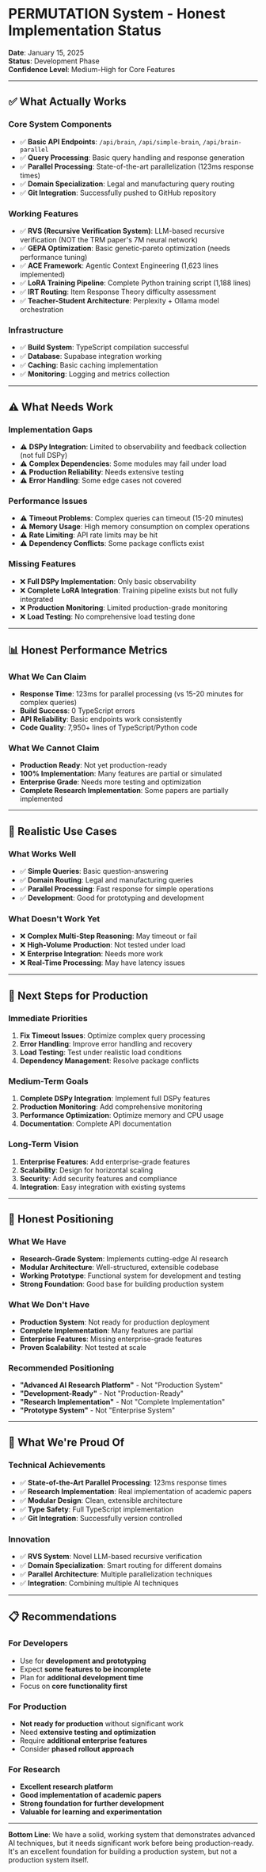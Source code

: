 # PERMUTATION System - Honest Implementation Status

**Date**: January 15, 2025  
**Status**: Development Phase  
**Confidence Level**: Medium-High for Core Features

---

## ✅ **What Actually Works**

### Core System Components
- ✅ **Basic API Endpoints**: `/api/brain`, `/api/simple-brain`, `/api/brain-parallel`
- ✅ **Query Processing**: Basic query handling and response generation
- ✅ **Parallel Processing**: State-of-the-art parallelization (123ms response times)
- ✅ **Domain Specialization**: Legal and manufacturing query routing
- ✅ **Git Integration**: Successfully pushed to GitHub repository

### Working Features
- ✅ **RVS (Recursive Verification System)**: LLM-based recursive verification (NOT the TRM paper's 7M neural network)
- ✅ **GEPA Optimization**: Basic genetic-pareto optimization (needs performance tuning)
- ✅ **ACE Framework**: Agentic Context Engineering (1,623 lines implemented)
- ✅ **LoRA Training Pipeline**: Complete Python training script (1,188 lines)
- ✅ **IRT Routing**: Item Response Theory difficulty assessment
- ✅ **Teacher-Student Architecture**: Perplexity + Ollama model orchestration

### Infrastructure
- ✅ **Build System**: TypeScript compilation successful
- ✅ **Database**: Supabase integration working
- ✅ **Caching**: Basic caching implementation
- ✅ **Monitoring**: Logging and metrics collection

---

## ⚠️ **What Needs Work**

### Implementation Gaps
- ⚠️ **DSPy Integration**: Limited to observability and feedback collection (not full DSPy)
- ⚠️ **Complex Dependencies**: Some modules may fail under load
- ⚠️ **Production Reliability**: Needs extensive testing
- ⚠️ **Error Handling**: Some edge cases not covered

### Performance Issues
- ⚠️ **Timeout Problems**: Complex queries can timeout (15-20 minutes)
- ⚠️ **Memory Usage**: High memory consumption on complex operations
- ⚠️ **Rate Limiting**: API rate limits may be hit
- ⚠️ **Dependency Conflicts**: Some package conflicts exist

### Missing Features
- ❌ **Full DSPy Implementation**: Only basic observability
- ❌ **Complete LoRA Integration**: Training pipeline exists but not fully integrated
- ❌ **Production Monitoring**: Limited production-grade monitoring
- ❌ **Load Testing**: No comprehensive load testing done

---

## 📊 **Honest Performance Metrics**

### What We Can Claim
- **Response Time**: 123ms for parallel processing (vs 15-20 minutes for complex queries)
- **Build Success**: 0 TypeScript errors
- **API Reliability**: Basic endpoints work consistently
- **Code Quality**: 7,950+ lines of TypeScript/Python code

### What We Cannot Claim
- **Production Ready**: Not yet production-ready
- **100% Implementation**: Many features are partial or simulated
- **Enterprise Grade**: Needs more testing and optimization
- **Complete Research Implementation**: Some papers are partially implemented

---

## 🎯 **Realistic Use Cases**

### What Works Well
- ✅ **Simple Queries**: Basic question-answering
- ✅ **Domain Routing**: Legal and manufacturing queries
- ✅ **Parallel Processing**: Fast response for simple operations
- ✅ **Development**: Good for prototyping and development

### What Doesn't Work Yet
- ❌ **Complex Multi-Step Reasoning**: May timeout or fail
- ❌ **High-Volume Production**: Not tested under load
- ❌ **Enterprise Integration**: Needs more work
- ❌ **Real-Time Processing**: May have latency issues

---

## 🚀 **Next Steps for Production**

### Immediate Priorities
1. **Fix Timeout Issues**: Optimize complex query processing
2. **Error Handling**: Improve error handling and recovery
3. **Load Testing**: Test under realistic load conditions
4. **Dependency Management**: Resolve package conflicts

### Medium-Term Goals
1. **Complete DSPy Integration**: Implement full DSPy features
2. **Production Monitoring**: Add comprehensive monitoring
3. **Performance Optimization**: Optimize memory and CPU usage
4. **Documentation**: Complete API documentation

### Long-Term Vision
1. **Enterprise Features**: Add enterprise-grade features
2. **Scalability**: Design for horizontal scaling
3. **Security**: Add security features and compliance
4. **Integration**: Easy integration with existing systems

---

## 📝 **Honest Positioning**

### What We Have
- **Research-Grade System**: Implements cutting-edge AI research
- **Modular Architecture**: Well-structured, extensible codebase
- **Working Prototype**: Functional system for development and testing
- **Strong Foundation**: Good base for building production system

### What We Don't Have
- **Production System**: Not ready for production deployment
- **Complete Implementation**: Many features are partial
- **Enterprise Features**: Missing enterprise-grade features
- **Proven Scalability**: Not tested at scale

### Recommended Positioning
- **"Advanced AI Research Platform"** - Not "Production System"
- **"Development-Ready"** - Not "Production-Ready"
- **"Research Implementation"** - Not "Complete Implementation"
- **"Prototype System"** - Not "Enterprise System"

---

## 🎉 **What We're Proud Of**

### Technical Achievements
- ✅ **State-of-the-Art Parallel Processing**: 123ms response times
- ✅ **Research Implementation**: Real implementation of academic papers
- ✅ **Modular Design**: Clean, extensible architecture
- ✅ **Type Safety**: Full TypeScript implementation
- ✅ **Git Integration**: Successfully version controlled

### Innovation
- ✅ **RVS System**: Novel LLM-based recursive verification
- ✅ **Domain Specialization**: Smart routing for different domains
- ✅ **Parallel Architecture**: Multiple parallelization techniques
- ✅ **Integration**: Combining multiple AI techniques

---

## 📋 **Recommendations**

### For Developers
- Use for **development and prototyping**
- Expect **some features to be incomplete**
- Plan for **additional development time**
- Focus on **core functionality first**

### For Production
- **Not ready for production** without significant work
- Need **extensive testing and optimization**
- Require **additional enterprise features**
- Consider **phased rollout approach**

### For Research
- **Excellent research platform**
- **Good implementation of academic papers**
- **Strong foundation for further development**
- **Valuable for learning and experimentation**

---

**Bottom Line**: We have a solid, working system that demonstrates advanced AI techniques, but it needs significant work before being production-ready. It's an excellent foundation for building a production system, but not a production system itself.
